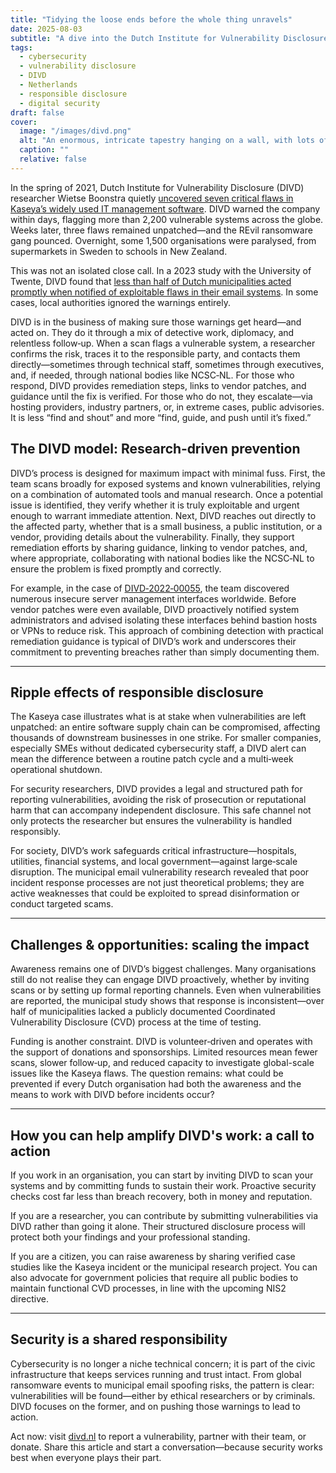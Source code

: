 ```yaml
---
title: "Tidying the loose ends before the whole thing unravels"
date: 2025-08-03
subtitle: "A dive into the Dutch Institute for Vulnerability Disclosure’s proactive cybersecurity efforts."
tags:
  - cybersecurity
  - vulnerability disclosure
  - DIVD
  - Netherlands
  - responsible disclosure
  - digital security
draft: false
cover:
  image: "/images/divd.png"
  alt: "An enormous, intricate tapestry hanging on a wall, with lots of loose threads dangling, a person on a ladder sewing them back in, lots of bright golden yellow, Renaissance-inspired realism, ornate patterns, dramatic chiaroscuro lighting" 
  caption: ""
  relative: false 
---
```


In the spring of 2021, Dutch Institute for Vulnerability Disclosure (DIVD) researcher Wietse Boonstra quietly [uncovered seven critical flaws in Kaseya’s widely used IT management software](https://techxplore.com/news/2023-10-dutch-municipalities-adequately-vulnerabilities.html). DIVD warned the company within days, flagging more than 2,200 vulnerable systems across the globe. Weeks later, three flaws remained unpatched—and the REvil ransomware gang pounced. Overnight, some 1,500 organisations were paralysed, from supermarkets in Sweden to schools in New Zealand.

This was not an isolated close call. In a 2023 study with the University of Twente, DIVD found that [less than half of Dutch municipalities acted promptly when notified of exploitable flaws in their email systems](https://techxplore.com/news/2023-10-dutch-municipalities-adequately-vulnerabilities.html). In some cases, local authorities ignored the warnings entirely.

DIVD is in the business of making sure those warnings get heard—and acted on. They do it through a mix of detective work, diplomacy, and relentless follow‑up. When a scan flags a vulnerable system, a researcher confirms the risk, traces it to the responsible party, and contacts them directly—sometimes through technical staff, sometimes through executives, and, if needed, through national bodies like NCSC‑NL. For those who respond, DIVD provides remediation steps, links to vendor patches, and guidance until the fix is verified. For those who do not, they escalate—via hosting providers, industry partners, or, in extreme cases, public advisories. It is less “find and shout” and more “find, guide, and push until it’s fixed.”

## The DIVD model: Research‑driven prevention

DIVD’s process is designed for maximum impact with minimal fuss. First, the team scans broadly for exposed systems and known vulnerabilities, relying on a combination of automated tools and manual research. Once a potential issue is identified, they verify whether it is truly exploitable and urgent enough to warrant immediate attention. Next, DIVD reaches out directly to the affected party, whether that is a small business, a public institution, or a vendor, providing details about the vulnerability. Finally, they support remediation efforts by sharing guidance, linking to vendor patches, and, where appropriate, collaborating with national bodies like the NCSC‑NL to ensure the problem is fixed promptly and correctly.

For example, in the case of [DIVD‑2022‑00055](https://csirt.divd.nl/cases/DIVD-2022-00055), the team discovered numerous insecure server management interfaces worldwide. Before vendor patches were even available, DIVD proactively notified system administrators and advised isolating these interfaces behind bastion hosts or VPNs to reduce risk. This approach of combining detection with practical remediation guidance is typical of DIVD’s work and underscores their commitment to preventing breaches rather than simply documenting them.

---

## Ripple effects of responsible disclosure

The Kaseya case illustrates what is at stake when vulnerabilities are left unpatched: an entire software supply chain can be compromised, affecting thousands of downstream businesses in one strike. For smaller companies, especially SMEs without dedicated cybersecurity staff, a DIVD alert can mean the difference between a routine patch cycle and a multi‑week operational shutdown.

For security researchers, DIVD provides a legal and structured path for reporting vulnerabilities, avoiding the risk of prosecution or reputational harm that can accompany independent disclosure. This safe channel not only protects the researcher but ensures the vulnerability is handled responsibly.

For society, DIVD’s work safeguards critical infrastructure—hospitals, utilities, financial systems, and local government—against large‑scale disruption. The municipal email vulnerability research revealed that poor incident response processes are not just theoretical problems; they are active weaknesses that could be exploited to spread disinformation or conduct targeted scams.

---

## Challenges & opportunities: scaling the impact

Awareness remains one of DIVD’s biggest challenges. Many organisations still do not realise they can engage DIVD proactively, whether by inviting scans or by setting up formal reporting channels. Even when vulnerabilities are reported, the municipal study shows that response is inconsistent—over half of municipalities lacked a publicly documented Coordinated Vulnerability Disclosure (CVD) process at the time of testing.

Funding is another constraint. DIVD is volunteer‑driven and operates with the support of donations and sponsorships. Limited resources mean fewer scans, slower follow‑up, and reduced capacity to investigate global-scale issues like the Kaseya flaws. The question remains: what could be prevented if every Dutch organisation had both the awareness and the means to work with DIVD before incidents occur?

---

## How you can help amplify DIVD's work: a call to action

If you work in an organisation, you can start by inviting DIVD to scan your systems and by committing funds to sustain their work. Proactive security checks cost far less than breach recovery, both in money and reputation.

If you are a researcher, you can contribute by submitting vulnerabilities via DIVD rather than going it alone. Their structured disclosure process will protect both your findings and your professional standing.

If you are a citizen, you can raise awareness by sharing verified case studies like the Kaseya incident or the municipal research project. You can also advocate for government policies that require all public bodies to maintain functional CVD processes, in line with the upcoming NIS2 directive.

---

## Security is a shared responsibility

Cybersecurity is no longer a niche technical concern; it is part of the civic infrastructure that keeps services running and trust intact. From global ransomware events to municipal email spoofing risks, the pattern is clear: vulnerabilities will be found—either by ethical researchers or by criminals. DIVD focuses on the former, and on pushing those warnings to lead to action.

Act now: visit [divd.nl](https://www.divd.nl/) to report a vulnerability, partner with their team, or donate. Share this article and start a conversation—because security works best when everyone plays their part.
